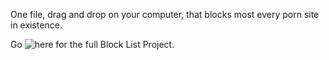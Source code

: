 One file, drag and drop on your computer, that blocks most every porn site in existence.

Go ![here](https://github.com/blocklistproject/Lists) for the full Block List Project.
